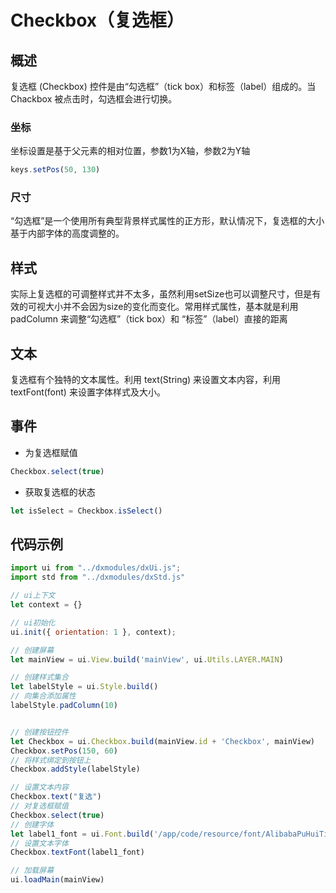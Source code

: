 # Checkbox（复选框）

## 概述
复选框 (Checkbox) 控件是由“勾选框”（tick box）和标签（label）组成的。当 Chackbox 被点击时，勾选框会进行切换。


### 坐标

坐标设置是基于父元素的相对位置，参数1为X轴，参数2为Y轴
```js
keys.setPos(50, 130)
```

### 尺寸

“勾选框”是一个使用所有典型背景样式属性的正方形，默认情况下，复选框的大小基于内部字体的高度调整的。


## 样式

实际上复选框的可调整样式并不太多，虽然利用setSize也可以调整尺寸，但是有效的可视大小并不会因为size的变化而变化。常用样式属性，基本就是利用 padColumn 来调整“勾选框”（tick box）和 “标签”（label）直接的距离


## 文本

复选框有个独特的文本属性。利用 text(String) 来设置文本内容，利用 textFont(font) 来设置字体样式及大小。


## 事件

- 为复选框赋值

```js
Checkbox.select(true)
```
- 获取复选框的状态

```js
let isSelect = Checkbox.isSelect()
```


## 代码示例

```js
import ui from "../dxmodules/dxUi.js";
import std from "../dxmodules/dxStd.js"

// ui上下文
let context = {}

// ui初始化
ui.init({ orientation: 1 }, context);

// 创建屏幕
let mainView = ui.View.build('mainView', ui.Utils.LAYER.MAIN)

// 创建样式集合
let labelStyle = ui.Style.build()
// 向集合添加属性
labelStyle.padColumn(10)


// 创建按钮控件
let Checkbox = ui.Checkbox.build(mainView.id + 'Checkbox', mainView)
Checkbox.setPos(150, 60)
// 将样式绑定到按钮上
Checkbox.addStyle(labelStyle)

// 设置文本内容
Checkbox.text("复选")
// 对复选框赋值
Checkbox.select(true)
// 创建字体
let label1_font = ui.Font.build('/app/code/resource/font/AlibabaPuHuiTi-2-65-Medium.ttf', 20, ui.Utils.FONT_STYLE.NORMAL)
// 设置文本字体
Checkbox.textFont(label1_font)

// 加载屏幕
ui.loadMain(mainView)
```